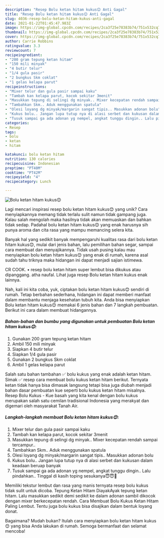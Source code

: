 ```yaml
---
description: "Resep Bolu ketan hitam kukus😊 Anti Gagal"
title: "Resep Bolu ketan hitam kukus😊 Anti Gagal"
slug: 4036-resep-bolu-ketan-hitam-kukus-anti-gagal
date: 2021-01-22T01:45:47.983Z
image: https://img-global.cpcdn.com/recipes/2ca3f25e78383b74/751x532cq70/bolu-ketan-hitam-kukus😊-foto-resep-utama.jpg
thumbnail: https://img-global.cpcdn.com/recipes/2ca3f25e78383b74/751x532cq70/bolu-ketan-hitam-kukus😊-foto-resep-utama.jpg
cover: https://img-global.cpcdn.com/recipes/2ca3f25e78383b74/751x532cq70/bolu-ketan-hitam-kukus😊-foto-resep-utama.jpg
author: Carrie Robbins
ratingvalue: 3.3
reviewcount: 7
recipeingredient:
- "200 gram tepung ketan hitam"
- "150 mili minyak"
- "4 butir telur"
- "1/4 gula pasir"
- "2 bungkus Skm coklat"
- "1 gelas kelapa parut"
recipeinstructions:
- "Mixer telur dan gula pasir sampai kaku"
- "Tambah kan kelapa parut, kocok sekitar 3menit"
- "Masukkan tepung di selingi dg minyak.. Mixer kecepatan rendah sampai tercampur.."
- "Tambahkan Skm.. Aduk menggunakan spatula"
- "Olesi loyang dg minyak/margarin sangat tipis.. Masukkan adonan bolu"
- "Kukus bolu.. Jangan lupa tutup nya di alasi serbet dan kukusan dalam keadaan beruap banyak"
- "Tusuk sampai ga ada adonan yg nempel, angkat tunggu dingin.. Lalu pindahkan.. Tinggal di kasih toping sesukanya😇😇💐"
categories:
- Resep
tags:
- bolu
- ketan
- hitam

katakunci: bolu ketan hitam 
nutrition: 130 calories
recipecuisine: Indonesian
preptime: "PT40M"
cooktime: "PT42M"
recipeyield: "4"
recipecategory: Lunch

---
```



![Bolu ketan hitam kukus😊](https://img-global.cpcdn.com/recipes/2ca3f25e78383b74/751x532cq70/bolu-ketan-hitam-kukus😊-foto-resep-utama.jpg)

Lagi mencari inspirasi resep bolu ketan hitam kukus😊 yang unik? Cara menyiapkannya memang tidak terlalu sulit namun tidak gampang juga. Kalau salah mengolah maka hasilnya tidak akan memuaskan dan bahkan tidak sedap. Padahal bolu ketan hitam kukus😊 yang enak harusnya sih punya aroma dan cita rasa yang mampu memancing selera kita.

Banyak hal yang sedikit banyak mempengaruhi kualitas rasa dari bolu ketan hitam kukus😊, mulai dari jenis bahan, lalu pemilihan bahan segar, sampai cara membuat dan menyajikannya. Tidak usah pusing kalau mau menyiapkan bolu ketan hitam kukus😊 yang enak di rumah, karena asal sudah tahu triknya maka hidangan ini dapat menjadi sajian istimewa.

CR COOK. • resep bolu ketan hitam super lembut bisa dikukus atau dipanggang. atha naufal. Lihat juga resep Bolu ketan hitam kukus enak lainnya.


Nah, kali ini kita coba, yuk, ciptakan bolu ketan hitam kukus😊 sendiri di rumah. Tetap berbahan sederhana, hidangan ini dapat memberi manfaat dalam membantu menjaga kesehatan tubuh kita. Anda bisa menyiapkan Bolu ketan hitam kukus😊 memakai 6 jenis bahan dan 7 langkah pembuatan. Berikut ini cara dalam membuat hidangannya.

<!--inarticleads1-->

##### Bahan-bahan dan bumbu yang digunakan untuk pembuatan Bolu ketan hitam kukus😊:

1. Gunakan 200 gram tepung ketan hitam
1. Ambil 150 mili minyak
1. Siapkan 4 butir telur
1. Siapkan 1/4 gula pasir
1. Gunakan 2 bungkus Skm coklat
1. Ambil 1 gelas kelapa parut


Salah satu bahan tambahan ✅ bolu kukus yang enak adalah ketan hitam. Simak ✅ resep cara membuat bolu kukus ketan hitam berikut. Ternyata ketan tidak hanya bisa dimasak langsung tetapi bisa juga diubah menjadi bahan dasar pembuatan kue seperti bolu kukus ketan hitam misalnya. Resep Bolu Kukus - Kue basah yang kita kenal dengan bolu kukus merupakan salah satu cemilan tradisional Indonesia yang merakyat dan digemari oleh masyarakat Tanah Air. 

<!--inarticleads2-->

##### Langkah-langkah membuat Bolu ketan hitam kukus😊:

1. Mixer telur dan gula pasir sampai kaku
1. Tambah kan kelapa parut, kocok sekitar 3menit
1. Masukkan tepung di selingi dg minyak.. Mixer kecepatan rendah sampai tercampur..
1. Tambahkan Skm.. Aduk menggunakan spatula
1. Olesi loyang dg minyak/margarin sangat tipis.. Masukkan adonan bolu
1. Kukus bolu.. Jangan lupa tutup nya di alasi serbet dan kukusan dalam keadaan beruap banyak
1. Tusuk sampai ga ada adonan yg nempel, angkat tunggu dingin.. Lalu pindahkan.. Tinggal di kasih toping sesukanya😇😇💐


Memiliki tekstur lembut dan rasa yang manis ternyata resep bolu kukus tidak sulit untuk dicoba. Tepung Ketan Hitam DiayakAyak tepung ketan hitam. Lalu masukkan sedikit demi sedikit ke dalam adonan sambil dikocok dengan mixer berkecepatan rendah. Cara Membuat Bolu Kukus Ketan Hitam Paling Lembut. Tentu juga bolu kukus bisa disajikan dalam bentuk loyang donat. 

Bagaimana? Mudah bukan? Itulah cara menyiapkan bolu ketan hitam kukus😊 yang bisa Anda lakukan di rumah. Semoga bermanfaat dan selamat mencoba!
